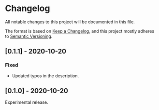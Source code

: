 # Changelog

All notable changes to this project will be documented in this file.

The format is based on [Keep a Changelog](https://keepachangelog.com/en/1.0.0/),
and this project mostly adheres to [Semantic Versioning](https://semver.org/spec/v2.0.0.html).

## [0.1.1] - 2020-10-20

### Fixed

- Updated typos in the description.

## [0.1.0] - 2020-10-20

Experimental release.
